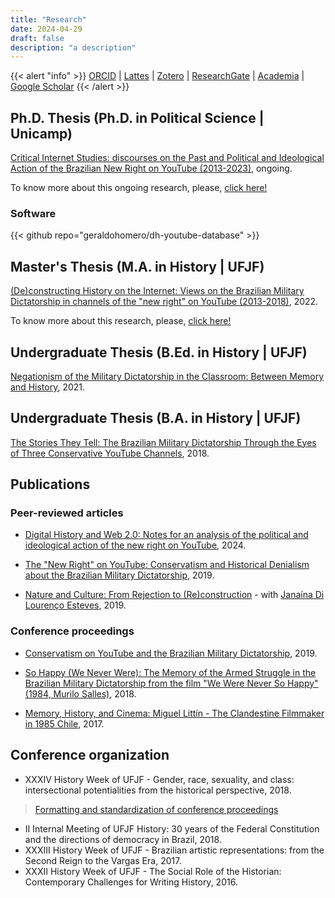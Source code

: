 ```yaml
---
title: "Research"
date: 2024-04-29
draft: false
description: "a description"
---
```



{{< alert "info" >}}
[ORCID](https://orcid.org/0000-0001-6686-7182) [|](#) [Lattes](http://lattes.cnpq.br/9924558848538635) [|](#)  [Zotero](https://www.zotero.org/geraldohomero) [|](#)  [ResearchGate](https://www.researchgate.net/profile/Geraldo-Couto-Neto) [|](#)  [Academia](https://unicamp.academia.edu/GeraldoHomerodoCoutoNeto) [|](#)  [Google Scholar](https://scholar.google.com/citations?hl=pt-BR&user=QcUrmPYAAAAJ)
{{< /alert >}}


## Ph.D. Thesis (Ph.D. in Political Science | Unicamp)

[Critical Internet Studies: discourses on the Past and Political and Ideological Action of the Brazilian New Right on YouTube (2013-2023)](/research-projects/1739118101927-phd-research/), ongoing.

To know more about this ongoing research, please, [click here!](/research-projects/1739118101927-phd-research/)
 
### Software

{{< github repo="geraldohomero/dh-youtube-database" >}}


## Master's Thesis (M.A. in History | UFJF)
[(De)constructing History on the Internet: Views on the Brazilian Military Dictatorship in channels of the "new right" on YouTube (2013-2018)](https://repositorio.ufjf.br/jspui/handle/ufjf/14568), 2022.

To know more about this research, please, [click here!](/research-projects/1733588216310-masters-thesis/)


## Undergraduate Thesis (B.Ed. in History | UFJF)
[Negationism of the Military Dictatorship in the Classroom: Between Memory and History](http://dx.doi.org/10.13140/RG.2.2.18274.95686), 2021.

## Undergraduate Thesis (B.A. in History | UFJF)
[The Stories They Tell: The Brazilian Military Dictatorship Through the Eyes of Three Conservative YouTube Channels](http://dx.doi.org/10.13140/RG.2.2.29915.37929), 2018.

## Publications

### Peer-reviewed articles


- [Digital History and Web 2.0: Notes for an analysis of the political and ideological action of the new right on YouTube](https://periodicos.ifg.edu.br/cehd/article/view/2016), 2024.

- [The "New Right" on YouTube: Conservatism and Historical Denialism about the Brazilian Military Dictatorship](https://publicacoes.ufes.br/agora/article/view/26411), 2019.

- [Nature and Culture: From Rejection to (Re)construction](https://doi.org/10.34019/1981-2140.2018.17510) - with [Janaína Di Lourenço Esteves](https://orcid.org/0000-0003-0529-6739), 2019.

### Conference proceedings

- [Conservatism on YouTube and the Brazilian Military Dictatorship](http://dx.doi.org/10.13140/RG.2.2.16160.19200), 2019.

- [So Happy (We Never Were): The Memory of the Armed Struggle in the Brazilian Military Dictatorship from the film "We Were Never So Happy" (1984, Murilo Salles)](http://dx.doi.org/10.13140/RG.2.2.22871.07847), 2018.
- [Memory, History, and Cinema: Miguel Littín - The Clandestine Filmmaker in 1985 Chile](http://dx.doi.org/10.13140/RG.2.2.36292.85128), 2017.


## Conference organization

- XXXIV History Week of UFJF - Gender, race, sexuality, and class: intersectional potentialities from the historical perspective, 2018.
>[Formatting and standardization of conference proceedings](https://www.academia.edu/124845124)
- II Internal Meeting of UFJF History: 30 years of the Federal Constitution and the directions of democracy in Brazil, 2018.
- XXXIII History Week of UFJF - Brazilian artistic representations: from the Second Reign to the Vargas Era, 2017.
- XXXII History Week of UFJF - The Social Role of the Historian: Contemporary Challenges for Writing History, 2016.